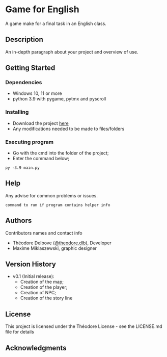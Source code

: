 # Game for English

A game make for a final task in an English class.

## Description

An in-depth paragraph about your project and overview of use.

## Getting Started

### Dependencies

* Windows 10, 11 or more
* python 3.9 with pygame, pytmx and pyscroll

### Installing

* Download the project [here](#)
* Any modifications needed to be made to files/folders

### Executing program

* Go with the cmd into the folder of the project;
* Enter the command below;
```
py -3.9 main.py
```

## Help

Any advise for common problems or issues.
```
command to run if program contains helper info
```

## Authors

Contributors names and contact info

- Théodore Delbove  ([@theodore.dlb](https://www.instagram.com/theodore.dlb/)), Developer
- Maxime Miklaszewski, graphic designer

## Version History

* v0.1 (Initial release):
    * Creation of the map;
    * Creation of the player;
    * Creation of NPC;
    * Creation of the story line

## License

This project is licensed under the Théodore License - see the LICENSE.md file for details

## Acknowledgments